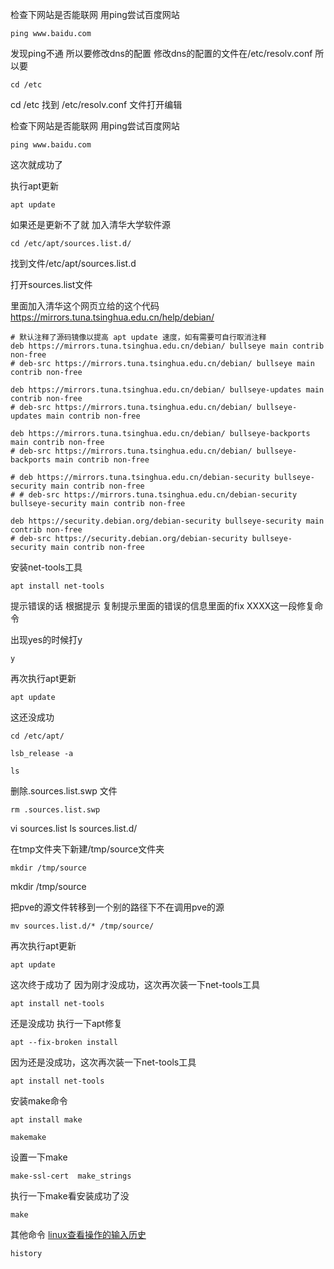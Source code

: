 检查下网站是否能联网
用ping尝试百度网站
```
ping www.baidu.com
```

发现ping不通
所以要修改dns的配置
修改dns的配置的文件在/etc/resolv.conf 
 所以要
```
cd /etc
```
cd /etc
找到
/etc/resolv.conf 文件打开编辑


检查下网站是否能联网
用ping尝试百度网站

```
ping www.baidu.com
```
这次就成功了

执行apt更新
```
apt update
```

如果还是更新不了就
加入清华大学软件源


```
cd /etc/apt/sources.list.d/
```
找到文件/etc/apt/sources.list.d


打开sources.list文件

里面加入清华这个网页立给的这个代码
https://mirrors.tuna.tsinghua.edu.cn/help/debian/


```
# 默认注释了源码镜像以提高 apt update 速度，如有需要可自行取消注释
deb https://mirrors.tuna.tsinghua.edu.cn/debian/ bullseye main contrib non-free
# deb-src https://mirrors.tuna.tsinghua.edu.cn/debian/ bullseye main contrib non-free

deb https://mirrors.tuna.tsinghua.edu.cn/debian/ bullseye-updates main contrib non-free
# deb-src https://mirrors.tuna.tsinghua.edu.cn/debian/ bullseye-updates main contrib non-free

deb https://mirrors.tuna.tsinghua.edu.cn/debian/ bullseye-backports main contrib non-free
# deb-src https://mirrors.tuna.tsinghua.edu.cn/debian/ bullseye-backports main contrib non-free

# deb https://mirrors.tuna.tsinghua.edu.cn/debian-security bullseye-security main contrib non-free
# # deb-src https://mirrors.tuna.tsinghua.edu.cn/debian-security bullseye-security main contrib non-free

deb https://security.debian.org/debian-security bullseye-security main contrib non-free
# deb-src https://security.debian.org/debian-security bullseye-security main contrib non-free
```




安装net-tools工具
```
apt install net-tools
```


提示错误的话
根据提示
复制提示里面的错误的信息里面的fix XXXX这一段修复命令

出现yes的时候打y
```
y
```

再次执行apt更新
```
apt update
```
这还没成功

```
cd /etc/apt/
```

```
lsb_release -a
```


```
ls
```

删除.sources.list.swp 文件
```
rm .sources.list.swp 
```

vi sources.list
ls sources.list.d/

在tmp文件夹下新建/tmp/source文件夹
```
mkdir /tmp/source
```
mkdir /tmp/source


把pve的源文件转移到一个别的路径下不在调用pve的源
```
mv sources.list.d/* /tmp/source/
```

再次执行apt更新
```
apt update
```

这次终于成功了
因为刚才没成功，这次再次装一下net-tools工具
```
apt install net-tools
```

还是没成功
执行一下apt修复
```
apt --fix-broken install
```

因为还是没成功，这次再次装一下net-tools工具
```
apt install net-tools
```

安装make命令
```
apt install make
```
 
  ```
  makemake
  ```

设置一下make
```
make-ssl-cert  make_strings 
```
执行一下make看安装成功了没
```
make
```



其他命令
[linux查看操作的输入历史](linux查看操作的输入历史.md)
```
history
```


